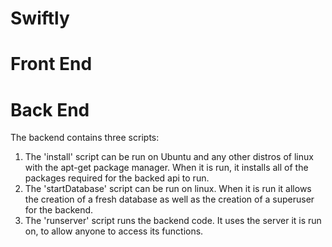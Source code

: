 # Swiftly

# Front End

# Back End

The backend contains three scripts:
1. The 'install' script can be run on Ubuntu and any other distros of linux with the apt-get package manager. When it is run, it installs all of the packages required for the backed api to run.
2. The 'startDatabase' script can be run on linux. When it is run it allows the creation of a fresh database as well as the creation of a superuser for the backend.
3. The 'runserver' script runs the backend code. It uses the server it is run on, to allow anyone to access its functions.